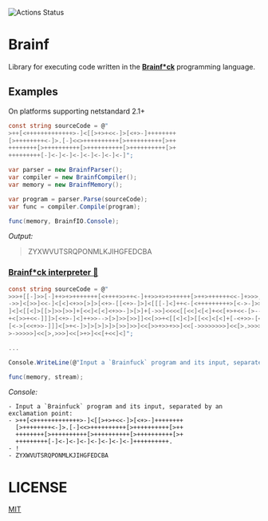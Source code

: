 ![Actions Status](https://github.com/aikidos/Brainf/workflows/build/badge.svg)

Brainf
===

Library for executing code written in the [**Brainf\*ck**](https://en.wikipedia.org/wiki/Brainfuck) programming language.

Examples
---

On platforms supporting netstandard 2.1+

```csharp
const string sourceCode = @"
>++[<+++++++++++++>-]<[[>+>+<<-]>[<+>-]++++++++
[>++++++++<-]>.[-]<<>++++++++++[>++++++++++[>++
++++++++[>++++++++++[>++++++++++[>++++++++++[>+
+++++++++[-]<-]<-]<-]<-]<-]<-]<-]";

var parser = new BrainfParser();
var compiler = new BrainfCompiler();
var memory = new BrainfMemory();

var program = parser.Parse(sourceCode);
var func = compiler.Compile(program);

func(memory, BrainfIO.Console);
```

*Output:*
> ZYXWVUTSRQPONMLKJIHGFEDCBA

### [Brainf\*ck interpreter 👀](http://www.hevanet.com/cristofd/brainfuck/dbfi.b)


```csharp
const string sourceCode = @"
>>>+[[-]>>[-]++>+>+++++++[<++++>>++<-]++>>+>+>+++++[>++>++++++<<-]+>>>,<++[[>[
->>]<[>>]<<-]<[<]<+>>[>]>[<+>-[[<+>-]>]<[[[-]<]++<-[<+++++++++>[<->-]>>]>>]]<<
]<]<[[<]>[[>]>>[>>]+[<<]<[<]<+>>-]>[>]+[->>]<<<<[[<<]<[<]+<<[+>+<<-[>-->+<<-[>
+<[>>+<<-]]]>[<+>-]<]++>>-->[>]>>[>>]]<<[>>+<[[<]<]>[[<<]<[<]+[-<+>>-[<<+>++>-
[<->[<<+>>-]]]<[>+<-]>]>[>]>]>[>>]>>]<<[>>+>>+>>]<<[->>>>>>>>]<<[>.>>>>>>>]<<[
>->>>>>]<<[>,>>>]<<[>+>]<<[+<<]<]";

...

Console.WriteLine(@"Input a `Brainfuck` program and its input, separated by an exclamation point:");

func(memory, stream);
```

*Console:*
```
- Input a `Brainfuck` program and its input, separated by an exclamation point:
- >++[<+++++++++++++>-]<[[>+>+<<-]>[<+>-]++++++++
  [>++++++++<-]>.[-]<<>++++++++++[>++++++++++[>++
  ++++++++[>++++++++++[>++++++++++[>++++++++++[>+
  +++++++++[-]<-]<-]<-]<-]<-]<-]<-]++++++++++.
- !
- ZYXWVUTSRQPONMLKJIHGFEDCBA
```

LICENSE
===
[MIT](LICENSE)
